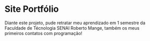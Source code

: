 # Site Portfólio

Diante este projeto, pude retratar meu aprendizado em 1 semestre da Faculdade de Técnologia SENAI Roberto Mange, também os meus primeiros contatos com programação!
